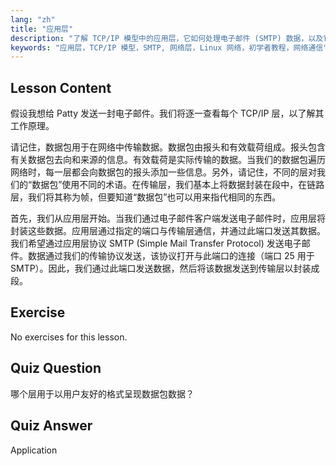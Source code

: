 ```yaml
---
lang: "zh"
title: "应用层"
description: "了解 TCP/IP 模型中的应用层，它如何处理电子邮件 (SMTP) 数据，以及它在网络通信中的作用。理解网络层。"
keywords: "应用层，TCP/IP 模型，SMTP, 网络层，Linux 网络，初学者教程，网络通信"
---
```


## Lesson Content

假设我想给 Patty 发送一封电子邮件。我们将逐一查看每个 TCP/IP 层，以了解其工作原理。

请记住，数据包用于在网络中传输数据。数据包由报头和有效载荷组成。报头包含有关数据包去向和来源的信息。有效载荷是实际传输的数据。当我们的数据包遍历网络时，每一层都会向数据包的报头添加一些信息。另外，请记住，不同的层对我们的“数据包”使用不同的术语。在传输层，我们基本上将数据封装在段中，在链路层，我们将其称为帧，但要知道“数据包”也可以用来指代相同的东西。

首先，我们从应用层开始。当我们通过电子邮件客户端发送电子邮件时，应用层将封装这些数据。应用层通过指定的端口与传输层通信，并通过此端口发送其数据。我们希望通过应用层协议 SMTP (Simple Mail Transfer Protocol) 发送电子邮件。数据通过我们的传输协议发送，该协议打开与此端口的连接（端口 25 用于 SMTP）。因此，我们通过此端口发送数据，然后将该数据发送到传输层以封装成段。

## Exercise

No exercises for this lesson.

## Quiz Question

哪个层用于以用户友好的格式呈现数据包数据？

## Quiz Answer

Application
